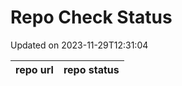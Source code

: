 # Repo Check Status

Updated on 2023-11-29T12:31:04

| repo url | repo status |
| -------- | -------- | 
